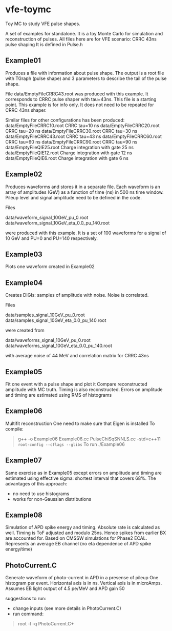 # vfe-toymc
Toy MC to study VFE pulse shapes.


A set of examples for standalone.
It is a toy Monte Carlo for simulation and reconstruction of pulses.
All files here are for VFE scenario: CRRC 43ns pulse shaping
It is defined in Pulse.h

Example01
---------

Produces a file with information about pulse shape.  The output is a
root file with TGraph (pulse shape) and 3 parameters to describe the
tail of the pulse shape.

File data/EmptyFileCRRC43.root was produced with this example. It
corresponds to CRRC pulse shaper with tau=43ns. This file is a
starting point. This example is for info only. It does not need to be
repeated for CRRC 43ns shaper.

Similar files for other configurations has been produced:
data/EmptyFileCRRC10.root    CRRC tau=10 ns
data/EmptyFileCRRC20.root    CRRC tau=20 ns
data/EmptyFileCRRC30.root    CRRC tau=30 ns
data/EmptyFileCRRC43.root    CRRC tau=43 ns
data/EmptyFileCRRC60.root    CRRC tau=60 ns
data/EmptyFileCRRC90.root    CRRC tau=90 ns
data/EmptyFileQIE25.root    Charge integration with gate 25 ns
data/EmptyFileQIE12.root    Charge integration with gate 12 ns
data/EmptyFileQIE6.root     Charge integration with gate 6 ns



Example02
---------

Produces waveforms and stores it in a separate file. Each waveform is
an array of amplitudes (GeV) as a function of time (ns) in 500 ns time
window. Pileup level and signal amplitude need to be defined in the
code.

Files

data/waveform_signal_10GeV_pu_0.root 
data/waveform_signal_10GeV_eta_0.0_pu_140.root

were produced with this example. It is a set of 100 waveforms for
a signal of 10 GeV and PU=0 and PU=140 respectively.


Example03
---------

Plots one waveform created in Example02


Example04
---------

Creates DIGIs: samples of amplitude with noise.
Noise is correlated.

Files

data/samples_signal_10GeV_pu_0.root 
data/samples_signal_10GeV_eta_0.0_pu_140.root

were created from

data/waveforms_signal_10GeV_pu_0.root 
data/waveforms_signal_10GeV_eta_0.0_pu_140.root

with average noise of 44 MeV and correlation matrix for CRRC 43ns



Example05
---------

Fit one event with a pulse shape and plot it
Compare reconstructed amplitude with MC truth.
Timing is also reconstructed.
Errors on amplitude and timing are estimated using RMS of histograms


Example06
---------

Multifit reconstruction
One need to make sure that Eigen is installed
To compile:
> g++ -o Example06 Example06.cc PulseChiSqSNNLS.cc -std=c++11 `root-config --cflags --glibs`
To run
> ./Example06 


Example07
---------

Same exercise as in Example05 except errors on amplitude and timing
are estimated using effective sigma: shortest interval that covers
68%. The advantages of this approach:
- no need to use histograms
- works for non-Gaussian distributions


Example08
----------

Simulation of APD spike energy and timing. Absolute rate is calculated
as well.  Timing is ToF adjusted and modulo 25ns. Hence spikes from
earlier BX are accounted for.  Based on CMSSW simulations for Phase2
ECAL. Represents an average EB channel (no eta dependence of APD spike
energy/time)


PhotoCurrent.C
---------------

Generate waveform of photo-current in APD in a presense of pileup
One histogram per event.
Horizontal axis is in ns.
Vertical axis is in microAmps.
Assumes EB light output of 4.5 pe/MeV and APD gain 50

suggestions to run:
 - change inputs (see more details in PhotoCurrent.C)
 - run command:
 > root -l -q PhotoCurrent.C+